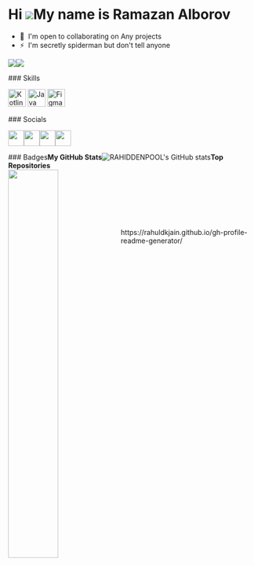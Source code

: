 Hi ![](https://user-images.githubusercontent.com/18350557/176309783-0785949b-9127-417c-8b55-ab5a4333674e.gif)My name is Ramazan Alborov
=======================================================================================================================================
*   🤝  I'm open to collaborating on Any projects
*   ⚡  I'm secretly spiderman but don't tell anyone

<a href="https://www.twitter.com/HIDDENP0OL?t=4T0c9tNbAnmOFUtaUlhsuw&s=09" target="_blank" rel="noreferrer"><img
                  src="https://img.shields.io/twitter/follow/HIDDENP0OL?t=4T0c9tNbAnmOFUtaUlhsuw&s=09?logo=twitter&style=for-the-badge&color=22c55e&labelColor=000000"
                /></a><a href="https://www.github.com/RAHIDDENPOOL" target="_blank" rel="noreferrer"><img
                  src="https://img.shields.io/github/followers/RAHIDDENPOOL?logo=github&style=for-the-badge&color=22c55e&labelColor=000000" /></a> 
<p align="left">
### Skills<p align="left"><a href="https://kotlinlang.org/" target="_blank" rel="noreferrer"><img src="https://raw.githubusercontent.com/danielcranney/readme-generator/main/public/icons/skills/kotlin-colored.svg" width="36" height="36" alt="Kotlin" /></a>
<a href="https://www.oracle.com/java/" target="_blank" rel="noreferrer"><img src="https://raw.githubusercontent.com/danielcranney/readme-generator/main/public/icons/skills/java-colored.svg" width="36" height="36" alt="Java" /></a>
<a href="https://www.figma.com/" target="_blank" rel="noreferrer"><img src="https://raw.githubusercontent.com/danielcranney/readme-generator/main/public/icons/skills/figma-colored.svg" width="36" height="36" alt="Figma" /></a>
</p>### Socials<p align="left"><a href="https://discord.com/users/HIDDENPOOL#2851" target="_blank" rel="noreferrer"><img src="https://raw.githubusercontent.com/danielcranney/readme-generator/main/public/icons/socials/discord.svg" width="32" height="32" /></a><a href="https://www.github.com/RAHIDDENPOOL" target="_blank" rel="noreferrer"><img src="https://raw.githubusercontent.com/danielcranney/readme-generator/main/public/icons/socials/github.svg" width="32" height="32" /></a><a href="https://www.stackoverflow.com/users/20420646/hiddenpool" target="_blank" rel="noreferrer"><img src="https://raw.githubusercontent.com/danielcranney/readme-generator/main/public/icons/socials/stackoverflow.svg" width="32" height="32" /></a><a href="https://www.twitter.com/HIDDENP0OL?t=4T0c9tNbAnmOFUtaUlhsuw&s=09" target="_blank" rel="noreferrer"><img src="https://raw.githubusercontent.com/danielcranney/readme-generator/main/public/icons/socials/twitter.svg" width="32" height="32" /></a></p>### Badges<b>My GitHub Stats</b><ahref="http://www.github.com/RAHIDDENPOOL"><img src="https://github-readme-stats.vercel.app/api?username=RAHIDDENPOOL&show_icons=true&hide=&count_private=true&title_color=22c55e&text_color=ffffff&icon_color=22c55e&bg_color=000000&hide_border=true&show_icons=true" alt="RAHIDDENPOOL's GitHub stats" /></a><ahref="http://www.github.com/RAHIDDENPOOL"><imgsrc="https://github-readme-streak-stats.herokuapp.com/?user=RAHIDDENPOOL&stroke=ffffff&background=000000&ring=22c55e&fire=22c55e&currStreakNum=ffffff&currStreakLabel=22c55e&sideNums=ffffff&sideLabels=ffffff&dates=ffffff&hide_border=true" /></a><b>Top Repositories</b><div width="100%" align="center"><a href="https://github.com/RAHIDDENPOOL/NewsApplication_" align="left"><img align="left" width="45%" src="https://github-readme-stats.vercel.app/api/pin/?username=RAHIDDENPOOL&repo=NewsApplication_&title_color=22c55e&text_color=ffffff&icon_color=22c55e&bg_color=000000&hide_border=true&locale=en" /></a></div><br /><br /><br /><br /><br /><br /><br />
https://rahuldkjain.github.io/gh-profile-readme-generator/
